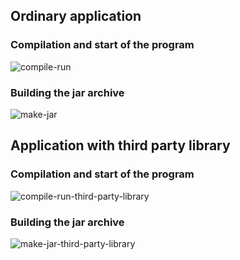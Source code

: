 ## Ordinary application

### Compilation and start of the program

![compile-run](https://github.com/dem14n/java-course-homework/blob/master/hw1/part1/images/compile-run.png?raw=true)

### Building the jar archive

![make-jar](https://github.com/dem14n/java-course-homework/blob/master/hw1/part1/images/make-jar.png?raw=true)

## Application with third party library

### Compilation and start of the program

![compile-run-third-party-library](https://github.com/dem14n/java-course-homework/blob/master/hw1/part1/images/compile-run-third-party-library.png?raw=true)

### Building the jar archive

![make-jar-third-party-library](https://github.com/dem14n/java-course-homework/blob/master/hw1/part1/images/make-jar-third-party-library.png?raw=true)



